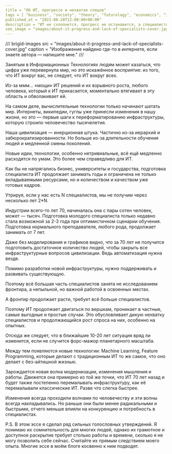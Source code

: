 ```yaml
---
title = "Об ИТ, прогрессе и нехватке спецов"
tags = [ "business", "society", "theory", "futurology", "economics", "interesting", "best", "development"]
published_at = "2021-08-28T12:00:00+00:00"
description = "ИТ не схлопнется, прогресс не остановится, а специалистов всё равно хватать не будет."
seo_image = "images/about-it-progress-and-lack-of-specialists-cover.jpg"
---
```


/// brigid-images
src = "images/about-it-progress-and-lack-of-specialists-cover.jpg"
caption = "Изображение найдено где-то в интернете, если знаете автора — напишите мне."
///

Занятым в Информационных Технологиях людям может казаться, что цифра уже перевернула мир, но это искажённое восприятие: из того, что ИТ вокруг вас, не следует, что ИТ вокруг всех.

Из-за ммм… «мощи» ИТ решений и их взрывного роста, любого человека, который к ИТ прикасается, моментально втягивает в эту область и обволакивает ей.

На самом деле, вычислительные технологии только начинают шатать мир. Интернеты, википедии, гуглы уже принесли изменения в нашу жизни, но это — первые шаги к переформатированию инфраструктуры, которую строило человечество тысячелетия.

<!-- more -->

Наша цивилизация — инерционная штука. Частично из-за иерархий и забюрократизированности. Но больше из-за длительности обучения людей и медленной смены поколений.

Новые идеи, технологии, особенно нетривиальные, всё ещё медленно расходятся по умам. Это более чем справедливо для ИТ.

Как бы не напрягались бизнес, университеты и государства, подготовка специалиста ИТ продолжает занимать годы и ограничена не только вкладываемыми ресурсами, но и количеством и качеством уже готовых кадров.

Утрируя, если у нас есть N специалистов, мы не получим через несколько лет 2\*N.

Индустрии всего-то лет 70, начиналась она с пары сотен человек, может — тысяч. Подготовка молодого специалиста только недавно стала возможной за 2-3 года при оптимистичном сценарии обучения. Подготовка нормального преподавателя, любого рода, продолжает занимать от 7 лет.

Даже без моделирования и графиков видно, что за 70 лет не получится подготовить достаточное количество людей, чтобы закрыть все инфраструктурные вопросов цивилизации. Ведь автоматизация нужна везде.

Помимо разработки новой инфраструктуры, нужно поддерживать и развивать существующую.

Поэтому всё большая часть специалистов занята не исследованием фронтира, а непыльной, но важной работой в освоенных местах.

А фронтир продолжает расти, требует всё больше специалистов.

Поэтому ИТ продолжает двигаться по вершкам, проникает в частные, самые выгодные и простые случаи. Это обусловливает дикую нехватку специалистов и продолжающийся рост спроса на них, особенно на опытных.

Отсюда же следует, что в ближайшие 10-20 лет ситуация вряд ли изменится, если не случится форс-мажор планетарного масштаба.

Между тем появляются новые технологии: Machine Learning, Feature Programming, которые делают с традиционным ИТ то же самое, что оно делает с без-айтишной жизнью.

Зарождается новая волна модернизации, изменения мышления и работы. Движется она примерно из той же точки, что ИТ 70 лет назад и будет также постепенно перемалывать инфраструктуру, как её перемалывали классические ИТ. Разве что слегка быстрее.

Изменения всегда проходили волнами по человечеству и эти волны всегда накладывались. Но раньше они были менее радикальными и быстрыми, отчего меньше влияли на конкуренцию и потребность в специалистах.

P.S. В этом эссе я сделал ряд сильных голословных утверждений. Я понимаю их сомнительность для многих людей, однако их грамотное и доступное раскрытие требует столько работы и времени, сколько я не могу позволить себе сейчас. Считайте их прямым следствием моего опыта. Многие эссе в моём блоге косвенно к ним подводят.
